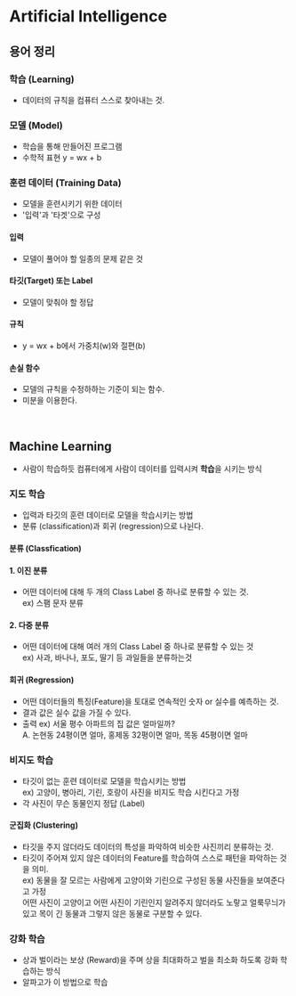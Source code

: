 # Artificial Intelligence  

## 용어 정리  

### 학습 (Learning)
- 데이터의 규칙을 컴퓨터 스스로 찾아내는 것.  

### 모델 (Model)
- 학습을 통해 만들어진 프로그램  
- 수학적 표현 y = wx + b

### 훈련 데이터 (Training Data)  
- 모델을 훈련시키기 위한 데이터  
- '입력'과 '타겟'으로 구성  

#### 입력  
- 모델이 풀어야 할 일종의 문제 같은 것  

#### 타깃(Target) 또는 Label
- 모델이 맞춰야 할 정답  

#### 규칙  
- y = wx + b에서 가중치(w)와 절편(b)

#### 손실 함수  
- 모델의 규칙을 수정하하는 기준이 되는 함수.  
- 미분을 이용한다.  
</br>  

##  Machine Learning  
- 사람이 학습하듯 컴퓨터에게 사람이 데이터를 입력시켜 **학습**을 시키는 방식

### 지도 학습  
- 입력과 타깃의 훈련 데이터로 모델을 학습시키는 방법
- 분류 (classification)과 회귀 (regression)으로 나뉜다.

#### 분류 (Classfication)  
#### 1. 이진 분류  
- 어떤 데이터에 대해 두 개의 Class Label 중 하나로 분류할 수 있는 것.  
ex) 스팸 문자 분류  
  
#### 2. 다중 분류  
- 어떤 데이터에 대해 여러 개의 Class Label 중 하나로 분류할 수 있는 것  
ex) 사과, 바나나, 포도, 딸기 등 과일들을 분류하는것  
  
#### 회귀 (Regression)  
- 어떤 데이터들의 특징(Feature)을 토대로 연속적인 숫자 or 실수를 예측하는 것.  
- 결과 값은 실수 값을 가질 수 있다.  
- 출력
ex) 서울 평수 아파트의 집 값은 얼마일까?  
A. 논현동 24평이면 얼마, 홍제동 32평이면 얼마, 목동 45평이면 얼마  

### 비지도 학습 
- 타깃이 없는 훈련 데이터로 모델을 학습시키는 방법  
ex) 고양이, 병아리, 기린, 호랑이 사진을 비지도 학습 시킨다고 가정  
- 각 사진이 무슨 동물인지 정답 (Label) 

#### 군집화 (Clustering)  
- 타깃을 주지 않더라도 데이터의 특성을 파악하여 비슷한 사진끼리 분류하는 것.  
- 타깃이 주어져 있지 않은 데이터의 Feature를 학습하여 스스로 패턴을 파악하는 것을 의미.  
ex) 동물을 잘 모르는 사람에게 고양이와 기린으로 구성된 동물 사진들을 보여준다고 가정  
   어떤 사진이 고양이고 어떤 사진이 기린인지 알려주지 않더라도 노랗고 얼룩무늬가 있고 목이 긴 동물과 그렇지 않은 동물로 구분할 수 있다.  
   
### 강화 학습  
- 상과 벌이라는 보상 (Reward)을 주며 상을 최대화하고 벌을 최소화 하도록 강화 학습하는 방식  
- 알파고가 이 방법으로 학습  
